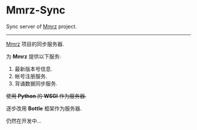 # Mmrz-Sync

Sync server of [Mmrz](http://github.com/zhanglintc/Mmrz) project.

------

[Mmrz](https://github.com/zhanglintc/Mmrz) 项目的同步服务器.

为 **Mmrz** 提供以下服务:

1. 最新版本号信息.
2. 帐号注册服务.
3. 背诵数据同步服务.

~~使用 **Python** 的 **WSGI** 作为服务器.~~

逐步改用 **Bottle** 框架作为服务器.

仍然在开发中...
